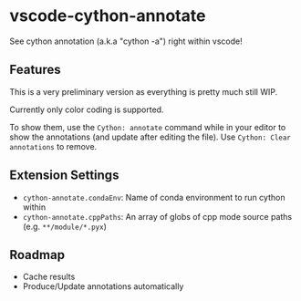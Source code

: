 # vscode-cython-annotate

See cython annotation (a.k.a "cython -a") right within vscode!

## Features

This is a very preliminary version as everything is pretty much still WIP.

Currently only color coding is supported.

To show them, use the `Cython: annotate` command while in your editor to show the annotations (and update after editing the file).
Use `Cython: Clear annotations` to remove.

## Extension Settings

* `cython-annotate.condaEnv`: Name of conda environment to run cython within
* `cython-annotate.cppPaths`: An array of globs of cpp mode source paths (e.g. `**/module/*.pyx`)

## Roadmap

* Cache results
* Produce/Update annotations automatically

